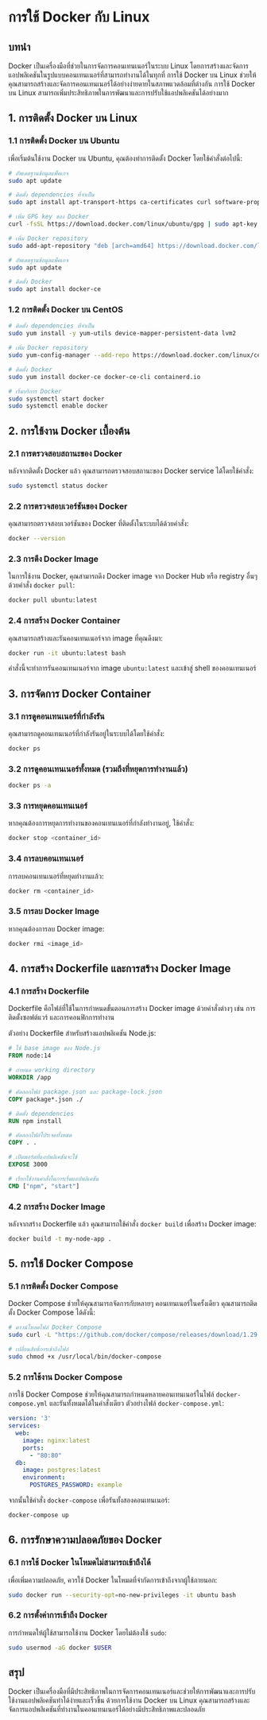 # การใช้ Docker กับ Linux

## บทนำ

Docker เป็นเครื่องมือที่ช่วยในการจัดการคอนเทนเนอร์ในระบบ Linux โดยการสร้างและจัดการแอปพลิเคชันในรูปแบบคอนเทนเนอร์ที่สามารถทำงานได้ในทุกที่ การใช้ Docker บน Linux ช่วยให้คุณสามารถสร้างและจัดการคอนเทนเนอร์ได้อย่างง่ายดายในสภาพแวดล้อมที่ต่างกัน การใช้ Docker บน Linux สามารถเพิ่มประสิทธิภาพในการพัฒนาและการปรับใช้แอปพลิเคชันได้อย่างมาก

## 1. การติดตั้ง Docker บน Linux

### 1.1 การติดตั้ง Docker บน Ubuntu

เพื่อเริ่มต้นใช้งาน Docker บน Ubuntu, คุณต้องทำการติดตั้ง Docker โดยใช้คำสั่งต่อไปนี้:

```bash
# อัพเดตฐานข้อมูลแพ็คเกจ
sudo apt update

# ติดตั้ง dependencies ที่จำเป็น
sudo apt install apt-transport-https ca-certificates curl software-properties-common

# เพิ่ม GPG key ของ Docker
curl -fsSL https://download.docker.com/linux/ubuntu/gpg | sudo apt-key add -

# เพิ่ม Docker repository
sudo add-apt-repository "deb [arch=amd64] https://download.docker.com/linux/ubuntu $(lsb_release -cs) stable"

# อัพเดตฐานข้อมูลแพ็คเกจ
sudo apt update

# ติดตั้ง Docker
sudo apt install docker-ce
```

### 1.2 การติดตั้ง Docker บน CentOS

```bash
# ติดตั้ง dependencies ที่จำเป็น
sudo yum install -y yum-utils device-mapper-persistent-data lvm2

# เพิ่ม Docker repository
sudo yum-config-manager --add-repo https://download.docker.com/linux/centos/docker-ce.repo

# ติดตั้ง Docker
sudo yum install docker-ce docker-ce-cli containerd.io

# เริ่มบริการ Docker
sudo systemctl start docker
sudo systemctl enable docker
```

## 2. การใช้งาน Docker เบื้องต้น

### 2.1 การตรวจสอบสถานะของ Docker

หลังจากติดตั้ง Docker แล้ว คุณสามารถตรวจสอบสถานะของ Docker service ได้โดยใช้คำสั่ง:

```bash
sudo systemctl status docker
```

### 2.2 การตรวจสอบเวอร์ชันของ Docker

คุณสามารถตรวจสอบเวอร์ชันของ Docker ที่ติดตั้งในระบบได้ด้วยคำสั่ง:

```bash
docker --version
```

### 2.3 การดึง Docker Image

ในการใช้งาน Docker, คุณสามารถดึง Docker image จาก Docker Hub หรือ registry อื่นๆ ด้วยคำสั่ง `docker pull`:

```bash
docker pull ubuntu:latest
```

### 2.4 การสร้าง Docker Container

คุณสามารถสร้างและรันคอนเทนเนอร์จาก image ที่คุณดึงมา:

```bash
docker run -it ubuntu:latest bash
```

คำสั่งนี้จะทำการรันคอนเทนเนอร์จาก image `ubuntu:latest` และเข้าสู่ shell ของคอนเทนเนอร์

## 3. การจัดการ Docker Container

### 3.1 การดูคอนเทนเนอร์ที่กำลังรัน

คุณสามารถดูคอนเทนเนอร์ที่กำลังรันอยู่ในระบบได้โดยใช้คำสั่ง:

```bash
docker ps
```

### 3.2 การดูคอนเทนเนอร์ทั้งหมด (รวมถึงที่หยุดการทำงานแล้ว)

```bash
docker ps -a
```

### 3.3 การหยุดคอนเทนเนอร์

หากคุณต้องการหยุดการทำงานของคอนเทนเนอร์ที่กำลังทำงานอยู่, ใช้คำสั่ง:

```bash
docker stop <container_id>
```

### 3.4 การลบคอนเทนเนอร์

การลบคอนเทนเนอร์ที่หยุดทำงานแล้ว:

```bash
docker rm <container_id>
```

### 3.5 การลบ Docker Image

หากคุณต้องการลบ Docker image:

```bash
docker rmi <image_id>
```

## 4. การสร้าง Dockerfile และการสร้าง Docker Image

### 4.1 การสร้าง Dockerfile

Dockerfile คือไฟล์ที่ใช้ในการกำหนดขั้นตอนการสร้าง Docker image ด้วยคำสั่งต่างๆ เช่น การติดตั้งซอฟต์แวร์ และการคอนฟิกการทำงาน

ตัวอย่าง Dockerfile สำหรับสร้างแอปพลิเคชัน Node.js:

```dockerfile
# ใช้ base image ของ Node.js
FROM node:14

# กำหนด working directory
WORKDIR /app

# คัดลอกไฟล์ package.json และ package-lock.json
COPY package*.json ./

# ติดตั้ง dependencies
RUN npm install

# คัดลอกไฟล์โปรเจคทั้งหมด
COPY . .

# เปิดพอร์ตที่แอปพลิเคชันจะใช้
EXPOSE 3000

# เรียกใช้งานคำสั่งในการเริ่มแอปพลิเคชัน
CMD ["npm", "start"]
```

### 4.2 การสร้าง Docker Image

หลังจากสร้าง Dockerfile แล้ว คุณสามารถใช้คำสั่ง `docker build` เพื่อสร้าง Docker image:

```bash
docker build -t my-node-app .
```

## 5. การใช้ Docker Compose

### 5.1 การติดตั้ง Docker Compose

Docker Compose ช่วยให้คุณสามารถจัดการกับหลายๆ คอนเทนเนอร์ในครั้งเดียว คุณสามารถติดตั้ง Docker Compose ได้ดังนี้:

```bash
# ดาวน์โหลดไฟล์ Docker Compose
sudo curl -L "https://github.com/docker/compose/releases/download/1.29.2/docker-compose-$(uname -s)-$(uname -m)" -o /usr/local/bin/docker-compose

# เปลี่ยนสิทธิ์การเข้าถึงไฟล์
sudo chmod +x /usr/local/bin/docker-compose
```

### 5.2 การใช้งาน Docker Compose

การใช้ Docker Compose ช่วยให้คุณสามารถกำหนดหลายคอนเทนเนอร์ในไฟล์ `docker-compose.yml` และรันทั้งหมดได้ในคำสั่งเดียว ตัวอย่างไฟล์ `docker-compose.yml`:

```yaml
version: '3'
services:
  web:
    image: nginx:latest
    ports:
      - "80:80"
  db:
    image: postgres:latest
    environment:
      POSTGRES_PASSWORD: example
```

จากนั้นใช้คำสั่ง `docker-compose` เพื่อรันทั้งสองคอนเทนเนอร์:

```bash
docker-compose up
```

## 6. การรักษาความปลอดภัยของ Docker

### 6.1 การใช้ Docker ในโหมดไม่สามารถเข้าถึงได้

เพื่อเพิ่มความปลอดภัย, ควรใช้ Docker ในโหมดที่จำกัดการเข้าถึงจากผู้ใช้ภายนอก:

```bash
sudo docker run --security-opt=no-new-privileges -it ubuntu bash
```

### 6.2 การตั้งค่าการเข้าถึง Docker

การกำหนดให้ผู้ใช้สามารถใช้งาน Docker โดยไม่ต้องใช้ `sudo`:

```bash
sudo usermod -aG docker $USER
```

## สรุป

Docker เป็นเครื่องมือที่มีประสิทธิภาพในการจัดการคอนเทนเนอร์และช่วยให้การพัฒนาและการปรับใช้งานแอปพลิเคชันทำได้ง่ายและเร็วขึ้น ด้วยการใช้งาน Docker บน Linux คุณสามารถสร้างและจัดการแอปพลิเคชันที่ทำงานในคอนเทนเนอร์ได้อย่างมีประสิทธิภาพและปลอดภัย